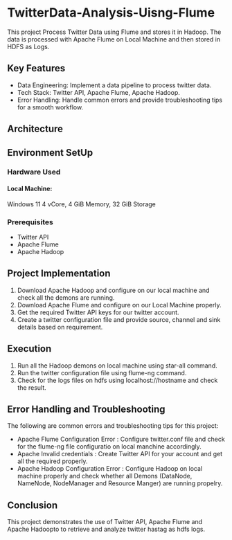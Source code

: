 # TwitterData-Analysis-Uisng-Flume
This project Process Twitter Data using Flume and stores it in Hadoop. The data is processed with Apache Flume on Local Machine and then stored in HDFS as Logs.

## Key Features
* Data Engineering: Implement a data pipeline to process twitter data.
* Tech Stack: Twitter API, Apache Flume, Apache Hadoop.
* Error Handling: Handle common errors and provide troubleshooting tips for a smooth workflow.

## Architecture

## Environment SetUp
### Hardware Used
#### Local Machine:

  Windows 11
  4 vCore, 4 GiB Memory, 32 GiB Storage
  
### Prerequisites
* Twitter API
* Apache Flume
* Apache Hadoop

## Project Implementation
1. Download Apache Hadoop and configure on our local machine and check all the demons are running.
2. Download Apache Flume and configure on our Local Machine properly.
3. Get the required Twitter API keys for our twitter account.
4. Create a twitter configuration file and provide source, channel and sink details based on requirement.
## Execution
1. Run all the Hadoop demons on local machine using star-all command.
2. Run the twitter configuration file using flume-ng command.
3. Check for the logs files on hdfs using localhost://hostname and check the result.

## Error Handling and Troubleshooting
The following are common errors and troubleshooting tips for this project:

* Apache Flume Configuration Error : Configure twitter.conf file and check for the flume-ng file configuratio on local manchine accordingly.
* Apache Invalid credentials : Create Twitter API for your account and get all the required properly.
* Apache Hadoop Configuration Error : Configure Hadoop on local machine properly and check whether all Demons (DataNode, NameNode, NodeManager and Resource Manger) are running propelry.

## Conclusion
This project demonstrates the use of Twitter API, Apache Flume and Apache Hadoopto to retrieve and analyze twitter hastag as hdfs logs.
